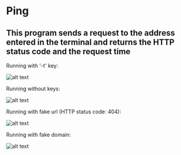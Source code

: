# Ping
## This program sends a request to the address entered in the terminal and returns the HTTP status code and the request time

Running with '-t' key:

![alt text](https://github.com/Ovvertone/Ping/blob/master/skrin1.jpg)

Running without keys:

![alt text](https://github.com/Ovvertone/Ping/blob/master/skrin4.jpg)

Running with fake url (HTTP status code: 404):

![alt text](https://github.com/Ovvertone/Ping/blob/master/skrin2.jpg)

Running with fake domain:

![alt text](https://github.com/Ovvertone/Ping/blob/master/skrin3.jpg)

